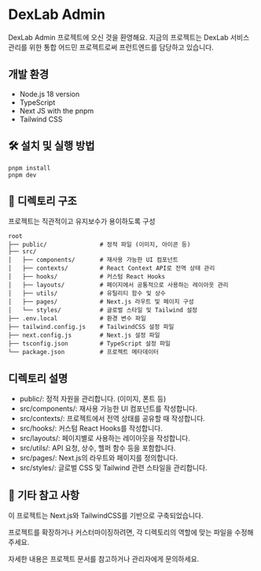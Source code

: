 # DexLab Admin

DexLab Admin 프로젝트에 오신 것을 환영해요. 지금의 프로젝트는 DexLab 서비스 관리를 위한 통합 어드민 프로젝트로써 프런트엔드를 담당하고 있습니다.

## 개발 환경
- Node.js 18 version
- TypeScript
- Next JS with the pnpm
- Tailwind CSS

## 🛠️ 설치 및 실행 방법

```
pnpm install
pnpm dev
```

## 📁 디렉토리 구조

프로젝트는 직관적이고 유지보수가 용이하도록 구성

```
root
├── public/               # 정적 파일 (이미지, 아이콘 등)
├── src/
│   ├── components/       # 재사용 가능한 UI 컴포넌트
│   ├── contexts/         # React Context API로 전역 상태 관리
│   ├── hooks/            # 커스텀 React Hooks
│   ├── layouts/          # 페이지에서 공통적으로 사용하는 레이아웃 관리
│   ├── utils/            # 유틸리티 함수 및 상수
│   ├── pages/            # Next.js 라우트 및 페이지 구성
│   └── styles/           # 글로벌 스타일 및 Tailwind 설정
├── .env.local            # 환경 변수 파일
├── tailwind.config.js    # TailwindCSS 설정 파일
├── next.config.js        # Next.js 설정 파일
├── tsconfig.json         # TypeScript 설정 파일
└── package.json          # 프로젝트 메타데이터
```

## 디렉토리 설명

- public/: 정적 자원을 관리합니다. (이미지, 폰트 등)
- src/components/: 재사용 가능한 UI 컴포넌트를 작성합니다.
- src/contexts/: 프로젝트에서 전역 상태를 공유할 때 작성합니다.
- src/hooks/: 커스텀 React Hooks를 작성합니다.
- src/layouts/: 페이지별로 사용하는 레이아웃을 작성합니다.
- src/utils/: API 요청, 상수, 헬퍼 함수 등을 포함합니다.
- src/pages/: Next.js의 라우트와 페이지를 정의합니다.
- src/styles/: 글로벌 CSS 및 Tailwind 관련 스타일을 관리합니다.


## 🌟 기타 참고 사항

이 프로젝트는 Next.js와 TailwindCSS를 기반으로 구축되었습니다.

프로젝트를 확장하거나 커스터마이징하려면, 각 디렉토리의 역할에 맞는 파일을 수정해주세요.

자세한 내용은 프로젝트 문서를 참고하거나 관리자에게 문의하세요.
